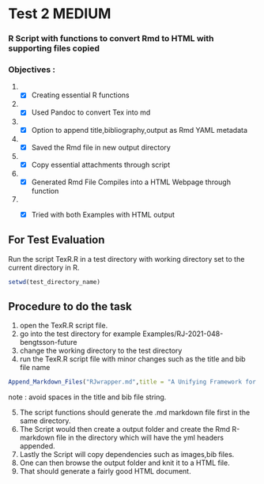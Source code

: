# Test 2 MEDIUM

### R Script with functions to convert Rmd to HTML with supporting files copied

### Objectives :
1. -[x] Creating essential R functions
2. -[x] Used Pandoc to convert Tex into md
3. -[x] Option to append title,bibliography,output as Rmd YAML metadata
4. -[x] Saved the Rmd file in new output directory
5. -[x] Copy essential attachments through script
6. -[x] Generated Rmd File Compiles into a HTML Webpage through function
7. -[x] Tried with both Examples with HTML output 


## For Test Evaluation 
Run the script TexR.R in a test directory with working directory set to the current directory in R.
```R
setwd(test_directory_name)
```

## Procedure to do the task 
1. open the TexR.R script file.
2. go into the test directory for example Examples/RJ-2021-048-bengtsson-future 
3. change the working directory to the test directory
4. run the TexR.R script file with minor changes such as the title and bib file name 

 ```R
 Append_Markdown_Files("RJwrapper.md",title = "A Unifying Framework for Parallel and Distributed Processing in R using Futures",bib_file = "bengtsson-future.bib")
 ```
 
note : avoid spaces in the title and bib file string.

5. The script functions should generate the .md markdown file first in the same directory.
6. The Script would then create a output folder and create the Rmd R-markdown file in the directory which will have the yml headers appended.
7. Lastly the Script will copy dependencies such as images,bib files.
8. One can then browse the output folder and knit it to a HTML file.
9. That should generate a fairly good HTML document.
